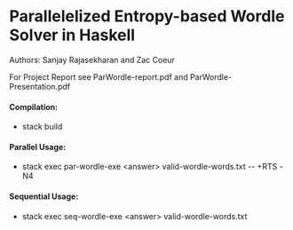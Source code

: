 # Parallelelized Entropy-based Wordle Solver in Haskell

Authors: Sanjay Rajasekharan and Zac Coeur

For Project Report see ParWordle-report.pdf and ParWordle-Presentation.pdf

#### Compilation:
- stack build
#### Parallel Usage:
- stack exec par-wordle-exe \<answer\> valid-wordle-words.txt -- +RTS 
-N4

#### Sequential Usage:
- stack exec seq-wordle-exe \<answer\> valid-wordle-words.txt


